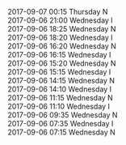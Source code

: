 2017-09-07 00:15 Thursday  N  
2017-09-06 21:00 Wednesday  I  
2017-09-06 18:25 Wednesday  N  
2017-09-06 18:20 Wednesday  I  
2017-09-06 16:20 Wednesday  N  
2017-09-06 16:15 Wednesday  I  
2017-09-06 15:20 Wednesday  N  
2017-09-06 15:15 Wednesday  I  
2017-09-06 14:15 Wednesday  N  
2017-09-06 14:10 Wednesday  I  
2017-09-06 11:15 Wednesday  N  
2017-09-06 11:10 Wednesday  I  
2017-09-06 09:35 Wednesday  N  
2017-09-06 07:35 Wednesday  I  
2017-09-06 07:15 Wednesday  N  
